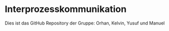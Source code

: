 # Interprozesskommunikation
Dies ist das GitHub Repository der Gruppe: Orhan, Kelvin, Yusuf und Manuel
